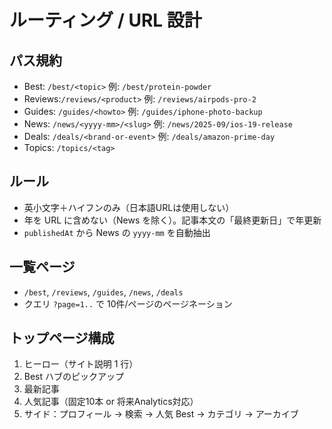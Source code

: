 # ルーティング / URL 設計

## パス規約
- Best:   `/best/<topic>`            例: `/best/protein-powder`
- Reviews:`/reviews/<product>`       例: `/reviews/airpods-pro-2`
- Guides: `/guides/<howto>`          例: `/guides/iphone-photo-backup`
- News:   `/news/<yyyy-mm>/<slug>`   例: `/news/2025-09/ios-19-release`
- Deals:  `/deals/<brand-or-event>`  例: `/deals/amazon-prime-day`
- Topics: `/topics/<tag>`

## ルール
- 英小文字＋ハイフンのみ（日本語URLは使用しない）
- 年を URL に含めない（News を除く）。記事本文の「最終更新日」で年更新
- `publishedAt` から News の `yyyy-mm` を自動抽出

## 一覧ページ
- `/best`, `/reviews`, `/guides`, `/news`, `/deals`
- クエリ `?page=1..` で 10件/ページのページネーション

## トップページ構成
1) ヒーロー（サイト説明 1 行）
2) Best ハブのピックアップ
3) 最新記事
4) 人気記事（固定10本 or 将来Analytics対応）
5) サイド：プロフィール → 検索 → 人気 Best → カテゴリ → アーカイブ
